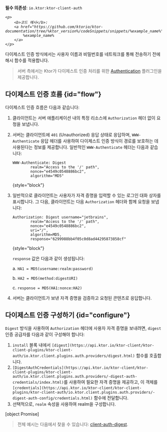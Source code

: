 [//]: # (title: Ktor 클라이언트의 다이제스트 인증)

<tldr>
<p>
<b>필수 의존성</b>: <code>io.ktor:ktor-client-auth</code>
</p>
<var name="example_name" value="client-auth-digest"/>

    <p>
        <b>코드 예시</b>:
        <a href="https://github.com/ktorio/ktor-documentation/tree/%ktor_version%/codeSnippets/snippets/%example_name%">
            %example_name%
        </a>
    </p>
    
</tldr>

다이제스트 인증 방식에서는 사용자 이름과 비밀번호를 네트워크를 통해 전송하기 전에 해시 함수를 적용합니다.

> 서버 측에서는 Ktor가 다이제스트 인증 처리를 위한 [Authentication](server-digest-auth.md) 플러그인을 제공합니다.

## 다이제스트 인증 흐름 {id="flow"}

다이제스트 인증 흐름은 다음과 같습니다:

1. 클라이언트는 서버 애플리케이션 내의 특정 리소스에 `Authorization` 헤더 없이 요청을 보냅니다.
2. 서버는 클라이언트에 `401` (Unauthorized) 응답 상태로 응답하며, `WWW-Authenticate` 응답 헤더를 사용하여 다이제스트 인증 방식이 경로를 보호하는 데 사용된다는 정보를 제공합니다. 일반적인 `WWW-Authenticate` 헤더는 다음과 같습니다:

   ```
   WWW-Authenticate: Digest
           realm="Access to the '/' path",
           nonce="e4549c0548886bc2",
           algorithm="MD5"
   ```
   {style="block"}

3. 일반적으로 클라이언트는 사용자가 자격 증명을 입력할 수 있는 로그인 대화 상자를 표시합니다. 그 다음, 클라이언트는 다음 `Authorization` 헤더와 함께 요청을 보냅니다:

   ```
   Authorization: Digest username="jetbrains",
           realm="Access to the '/' path",
           nonce="e4549c0548886bc2",
           uri="/",
           algorithm=MD5,
           response="6299988bb4f05c0d8ad44295873858cf"
   ```
   {style="block"}

   `response` 값은 다음과 같이 생성됩니다:

   a. `HA1 = MD5(username:realm:password)`

   b. `HA2 = MD5(method:digestURI)`

   c. `response = MD5(HA1:nonce:HA2)`

4. 서버는 클라이언트가 보낸 자격 증명을 검증하고 요청된 콘텐츠로 응답합니다.

## 다이제스트 인증 구성하기 {id="configure"}

`Digest` 방식을 사용하여 `Authorization` 헤더에 사용자 자격 증명을 보내려면, `digest` 인증 공급자를 다음과 같이 구성해야 합니다:

1. `install` 블록 내에서 `[digest](https://api.ktor.io/ktor-client/ktor-client-plugins/ktor-client-auth/io.ktor.client.plugins.auth.providers/digest.html)` 함수를 호출합니다.
2. `[DigestAuthCredentials](https://api.ktor.io/ktor-client/ktor-client-plugins/ktor-client-auth/io.ktor.client.plugins.auth.providers/-digest-auth-credentials/index.html)`를 사용하여 필요한 자격 증명을 제공하고, 이 객체를 `[credentials](https://api.ktor.io/ktor-client/ktor-client-plugins/ktor-client-auth/io.ktor.client.plugins.auth.providers/-digest-auth-config/credentials.html)` 함수에 전달합니다.
3. 선택적으로, `realm` 속성을 사용하여 realm을 구성합니다.

[object Promise]

> 전체 예시는 다음에서 찾을 수 있습니다: [client-auth-digest](https://github.com/ktorio/ktor-documentation/tree/%ktor_version%/codeSnippets/snippets/client-auth-digest).